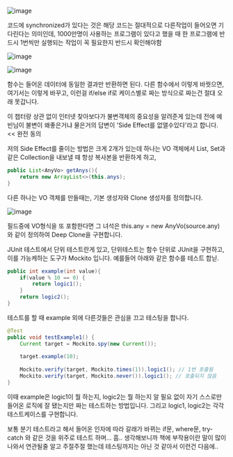 
![image](https://user-images.githubusercontent.com/10288037/117106275-89a8de80-adba-11eb-8845-8c3c8dbfee17.png)



코드에 synchronized가 있다는 것은 해당 코드는 절대적으로 다른작업이 들어오면 기다린다는 의미인데, 1000만명이 사용하는 프로그램이 있다고 했을 때 한 프로그램에 반드시 1번씩만 실행되는 작업이 꼭 필요한지 반드시 확인해야함

![image](https://user-images.githubusercontent.com/10288037/117106290-8f9ebf80-adba-11eb-9290-4c480a0c8547.png)

![image](https://user-images.githubusercontent.com/10288037/117106294-93324680-adba-11eb-9779-27939e8d2003.png)



함수는 들어온 데이터에 동일한 결과만 반환하면 된다.
다른 함수에서 이렇게 바꿧으면, 여기서는 이렇게 바꾸고, 이런걸 if/else if로 케이스별로 짜는 방식으로 짜는건 절대 오래 못갑니다.


이 챕터랑 상관 없이 인터넷 찾아보다가 불변객체의 중요성을 알려준게 있는데
전에 예빈님이 불변이 왜좋은거냐 물은거의 답변이 'Side Effect를 없앨수있다'라고 합니다. << 완전 동의

저의 Side Effect를 줄이는 방법은 크게 2개가 있는데
하나는 VO 객체에서 List, Set과 같은 Collection을 내보낼 때 항상 복사본을 반환하게 하고,
```java
public List<AnyVo> getAnys(){
	return new ArrayList<>(this.anys);
}
```

다른 하나는 VO 객체를 만들때는, 기본 생성자와 Clone 생성자를 정의합니다.

![image](https://user-images.githubusercontent.com/10288037/117106318-9f1e0880-adba-11eb-89cf-00c20b9884aa.png)


필드중에 VO형식을 또 포함한다면 그 녀석은 this.any = new AnyVo(source.any) 와 같이 정의하여 Deep Clone을 구현합니다.


JUnit 테스트에서 단위 테스트란게 있고, 단위테스트는 함수 단위로 JUnit을 구현하고, 이를 가능케하는 도구가 Mockito 입니다.
예를들어 아래와 같은 함수를 테스트 합닏.
```java
public int example(int value){
	if(value % 10 == 0) {
		return logic1();
	}
	return logic2();
}
```

테스트를 할 때 example 외에 다른것들은 관심을 끄고 테스팅을 합니다.

```java
@Test
public void testExample1() {
	Current target = Mockito.spy(new Current());
	
	target.example(10);
	
	Mockito.verify(target, Mockito.times(1)).logic1(); // 1번 호출됨
	Mockito.verify(target, Mockito.never()).logic1(); // 호출되지 않음
}
```

이때 example은 logic1이 뭘 하는지, logic2는 뭘 하는지 알 필요 없이 자기 스스로만 들어온 로직에 잘 됐는지만 짜는 테스트하는 방법입니다.
그리고 logic1, logic2는 각각 테스트케이스를 구현합니다.

보통 분기 테스트라고 해서 들어온 인자에 따라 갈래가 바뀌는 if문, where문, try-catch 와 같은 것을 위주로 테스트 하며… 
흠.. 생각해보니까 책에 부작용이란 말이 많이 나와서 연관될줄 알고 주절주절 했는데 테스팅까지는 아닌 것 같아서 이런건 다음에..












